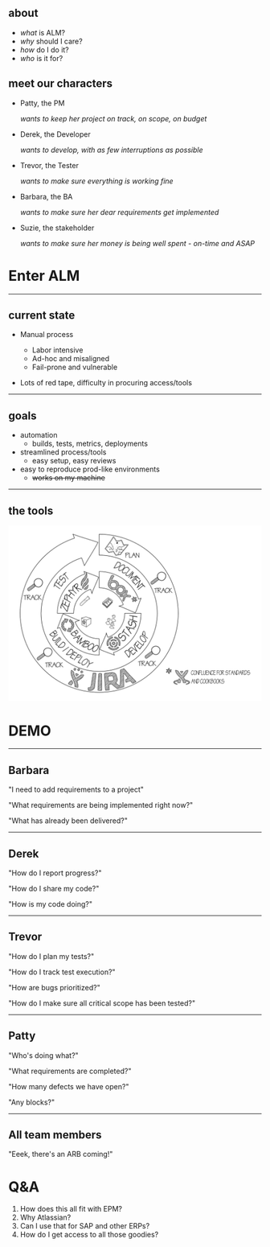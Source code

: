 ## about

* *what* is ALM?
* *why* should I care?
* *how* do I do it?
* *who* is it for?


## meet our characters
* Patty, the PM
	
	*wants to keep her project on track, on scope, on budget*

* Derek, the Developer

	*wants to develop, with as few interruptions as possible*

* Trevor, the Tester

	*wants to make sure everything is working fine*

* Barbara, the BA

	*wants to make sure her dear requirements get implemented*

* Suzie, the stakeholder

	*wants to make sure her money is being well spent - on-time and ASAP*



# Enter ALM

---

## current state

* Manual process
  - Labor intensive
  - Ad-hoc and misaligned
  - Fail-prone and vulnerable

* Lots of red tape, difficulty in procuring access/tools

---

## goals
* automation
  -  builds, tests, metrics, deployments
* streamlined process/tools
  - easy setup, easy reviews
* easy to reproduce prod-like environments
  - ~~works on my machine~~

---

## the tools
![ALM](images/ALM.png)


# DEMO

---

## Barbara

"I need to add requirements to a project"

"What requirements are being implemented right now?"

"What has already been delivered?"

---

## Derek
"How do I report progress?"

"How do I share my code?"

"How is my code doing?"

---

## Trevor

"How do I plan my tests?"

"How do I track test execution?"

"How are bugs prioritized?"

"How do I make sure all critical scope has been tested?"

---

## Patty

"Who's doing what?"

"What requirements are completed?"

"How many defects we have open?"

"Any blocks?"

---

## All team members

"Eeek, there's an ARB coming!"


Q&A
===

1. How does this all fit with EPM?
2. Why Atlassian?
3. Can I use that for SAP and other ERPs?
4. How do I get access to all those goodies?